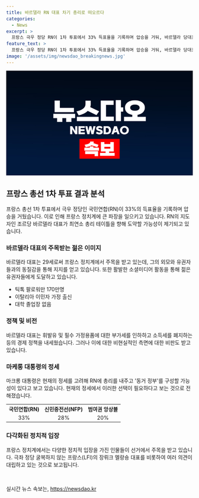```yaml
---
title: 바르델라 RN 대표 차기 총리로 떠오르다
categories:
  - News
excerpt: >
  프랑스 극우 정당 RN이 1차 투표에서 33% 득표율을 기록하며 압승을 거둬, 바르델라 당대표의 최연소 총리 타이틀에 주목이 쏠리고 있다. 2차 선거에서도 승리할 경우 29세의 바르델라는 훌륭한 외모와 SNS 활동으로 청년 유권자들을 매료시키며 주목받는 중. 반면 가브리엘 아탈 총리는 극우 정당의 약진에 우려를 표하며 2차 투표 결과를 걱정하고 있고, NFP의 멜랑숑 대표는 RN에 맞설 유일한 대안으로 조직적인 표 결집을 촉구하고 있다.
feature_text: >
  프랑스 극우 정당 RN이 1차 투표에서 33% 득표율을 기록하며 압승을 거둬, 바르델라 당대표의 최연소 총리 타이틀에 주목이 쏠리고 있다. 2차 선거에서도 승리할 경우 29세의 바르델라는 훌륭한 외모와 SNS 활동으로 청년 유권자들을 매료시키며 주목받는 중. 반면 가브리엘 아탈 총리는 극우 정당의 약진에 우려를 표하며 2차 투표 결과를 걱정하고 있고, NFP의 멜랑숑 대표는 RN에 맞설 유일한 대안으로 조직적인 표 결집을 촉구하고 있다.
image: '/assets/img/newsdao_breakingnews.jpg'
---
```


<p><img src="/assets/img/newsdao_breakingnews.jpg" alt="flaretime 속보" /></p>

<h2 data-ke-size="size26">프랑스 총선 1차 투표 결과 분석</h2>

<p data-ke-size="size16">프랑스 총선 1차 투표에서 극우 정당인 국민연합(RN)이 33%의 득표율을 기록하며 압승을 거뒀습니다. 이로 인해 프랑스 정치계에 큰 파장을 일으키고 있습니다. RN의 지도자인 조르당 바르델라 대표가 최연소 총리 테이틀을 향해 도약할 가능성이 제기되고 있습니다.</p>

<h3 data-ke-size="size24">바르델라 대표의 주목받는 젊은 이미지</h3>

<p data-ke-size="size16">바르델라 대표는 29세로써 프랑스 정치계에서 주목을 받고 있는데, 그의 외모와 유권자들과의 동질감을 통해 지지를 얻고 있습니다. 또한 활발한 소셜미디어 활동을 통해 젊은 유권자들에게 도달하고 있습니다.</p>

<ul data-ke-size="size16">
  <li>틱톡 팔로워만 170만명</li>
  <li>이탈리아 이민자 가정 출신</li>
  <li>대학 졸업장 없음</li>
</ul>

<h3 data-ke-size="size24">정책 및 비전</h3>

<p data-ke-size="size16">바르델라 대표는 휘발유 및 필수 가정용품에 대한 부가세를 인하하고 소득세를 폐지하는 등의 경제 정책을 내세웠습니다. 그러나 이에 대한 비현실적인 측면에 대한 비판도 받고 있습니다.</p>

<h3 data-ke-size="size24">마케롱 대통령의 정세</h3>

<p data-ke-size="size16">마크롱 대통령은 현재의 정세를 고려해 RN에 총리를 내주고 '동거 정부'를 구성할 가능성이 있다고 보고 있습니다. 현재의 정세에서 이러한 선택이 필요하다고 보는 것으로 전해졌습니다.</p>

<table>
    <tr>
    <td style="text-align: center; height: 17px;"><b>국민연합(RN)</b></td>
    <td style="text-align: center; height: 17px;"><b>신민중전선(NFP)</b></td>
    <td style="text-align: center; height: 17px;"><b>범여권 앙상블</b></td>
  </tr>
  <tr>
    <td style="text-align: center; height: 17px;">33%</td>
    <td style="text-align: center; height: 17px;">28%</td>
    <td style="text-align: center; height: 17px;">20%</td>
  </tr>
</table>

<h3 data-ke-size="size24">다각화된 정치적 입장</h3>

<p data-ke-size="size16">프랑스 정치계에서는 다양한 정치적 입장을 가진 인물들이 선거에서 주목을 받고 있습니다. 극좌 정당 굴복하지 않는 프랑스(LFI)의 장뤼크 멜랑숑 대표를 비롯하여 여러 의견이 대립하고 있는 것으로 보고됩니다.</p>

<p data-ke-size="size16">&nbsp;</p>
실시간 뉴스 속보는, <a href="https://newsdao.kr" rel="dofollow">https://newsdao.kr</a>


